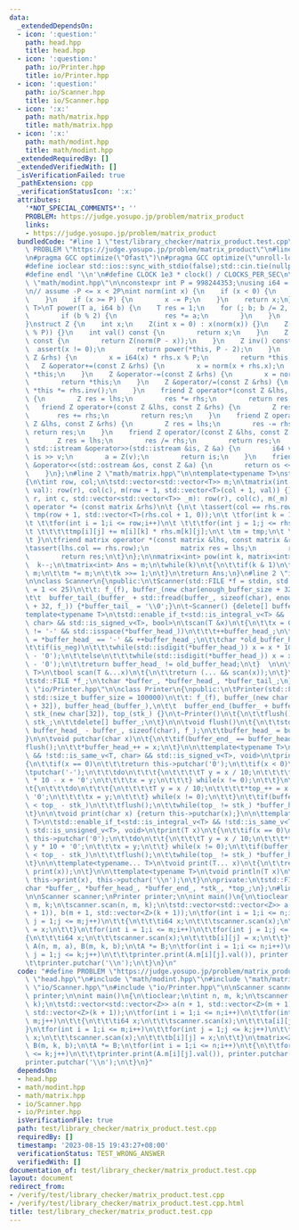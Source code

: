 ```yaml
---
data:
  _extendedDependsOn:
  - icon: ':question:'
    path: head.hpp
    title: head.hpp
  - icon: ':question:'
    path: io/Printer.hpp
    title: io/Printer.hpp
  - icon: ':question:'
    path: io/Scanner.hpp
    title: io/Scanner.hpp
  - icon: ':x:'
    path: math/matrix.hpp
    title: math/matrix.hpp
  - icon: ':x:'
    path: math/modint.hpp
    title: math/modint.hpp
  _extendedRequiredBy: []
  _extendedVerifiedWith: []
  _isVerificationFailed: true
  _pathExtension: cpp
  _verificationStatusIcon: ':x:'
  attributes:
    '*NOT_SPECIAL_COMMENTS*': ''
    PROBLEM: https://judge.yosupo.jp/problem/matrix_product
    links:
    - https://judge.yosupo.jp/problem/matrix_product
  bundledCode: "#line 1 \"test/library_checker/matrix_product.test.cpp\"\n#define\
    \ PROBLEM \"https://judge.yosupo.jp/problem/matrix_product\"\n#line 1 \"head.hpp\"\
    \n#pragma GCC optimize(\"Ofast\")\n#pragma GCC optimize(\"unroll-loops\")\n#include<bits/stdc++.h>\n\
    #define ioclear std::ios::sync_with_stdio(false);std::cin.tie(nullptr);std::cout.tie(nullptr);\n\
    #define endl '\\n'\n#define CLOCK 1e3 * clock() / CLOCKS_PER_SEC\n\n\n#line 2\
    \ \"math/modint.hpp\"\n\nconstexpr int P = 998244353;\nusing i64 = long long;\n\
    \n// assume -P <= x < 2P\nint norm(int x) {\n    if (x < 0) {\n        x += P;\n\
    \    }\n    if (x >= P) {\n        x -= P;\n    }\n    return x;\n}\ntemplate<class\
    \ T>\nT power(T a, i64 b) {\n    T res = 1;\n    for (; b; b /= 2, a *= a) {\n\
    \        if (b % 2) {\n            res *= a;\n        }\n    }\n    return res;\n\
    }\nstruct Z {\n    int x;\n    Z(int x = 0) : x(norm(x)) {}\n    Z(i64 x) : x(norm(x\
    \ % P)) {}\n    int val() const {\n        return x;\n    }\n    Z operator-()\
    \ const {\n        return Z(norm(P - x));\n    }\n    Z inv() const {\n      \
    \  assert(x != 0);\n        return power(*this, P - 2);\n    }\n    Z &operator*=(const\
    \ Z &rhs) {\n        x = i64(x) * rhs.x % P;\n        return *this;\n    }\n \
    \   Z &operator+=(const Z &rhs) {\n        x = norm(x + rhs.x);\n        return\
    \ *this;\n    }\n    Z &operator-=(const Z &rhs) {\n        x = norm(x - rhs.x);\n\
    \        return *this;\n    }\n    Z &operator/=(const Z &rhs) {\n        return\
    \ *this *= rhs.inv();\n    }\n    friend Z operator*(const Z &lhs, const Z &rhs)\
    \ {\n        Z res = lhs;\n        res *= rhs;\n        return res;\n    }\n \
    \   friend Z operator+(const Z &lhs, const Z &rhs) {\n        Z res = lhs;\n \
    \       res += rhs;\n        return res;\n    }\n    friend Z operator-(const\
    \ Z &lhs, const Z &rhs) {\n        Z res = lhs;\n        res -= rhs;\n       \
    \ return res;\n    }\n    friend Z operator/(const Z &lhs, const Z &rhs) {\n \
    \       Z res = lhs;\n        res /= rhs;\n        return res;\n    }\n    friend\
    \ std::istream &operator>>(std::istream &is, Z &a) {\n        i64 v;\n       \
    \ is >> v;\n        a = Z(v);\n        return is;\n    }\n    friend std::ostream\
    \ &operator<<(std::ostream &os, const Z &a) {\n        return os << a.val();\n\
    \    }\n};\n#line 2 \"math/matrix.hpp\"\n\ntemplate<typename T>\nstruct matrix\n\
    {\n\tint row, col;\n\tstd::vector<std::vector<T>> m;\n\tmatrix(int r, int c, int\
    \ val): row(r), col(c), m(row + 1, std::vector<T>(col + 1, val)) {}\n    matrix(int\
    \ r, int c, std::vector<std::vector<T>> _m): row(r), col(c), m(_m) {}\n\t matrix\
    \ operator *= (const matrix &rhs)\n\t {\n\t \tassert(col == rhs.row);\n\t \tstd::vector<std::vector<T>>\
    \ tmp(row + 1, std::vector<T>(rhs.col + 1, 0));\n\t \tfor(int k = 1;k <= col;k++)\n\
    \t \t\tfor(int i = 1;i <= row;i++)\n\t \t\t\tfor(int j = 1;j <= rhs.col;j++)\n\
    \t \t\t\t\ttmp[i][j] += m[i][k] * rhs.m[k][j];\n\t \tm = tmp;\n\t \treturn *this;\n\
    \t }\n\tfriend matrix operator *(const matrix &lhs, const matrix &rhs)\n\t{\n\t\
    \tassert(lhs.col == rhs.row);\n        matrix res = lhs;\n        res *= rhs;\n\
    \        return res;\n\t}\n};\n\nmatrix<int> pow(int k, matrix<int> m)\n{\n  \
    \  k--;\n\tmatrix<int> Ans = m;\n\twhile(k)\n\t{\n\t\tif(k & 1)\n\t\t\tAns *=\
    \ m;\n\t\tm *= m;\n\t\tk >>= 1;\n\t}\n\treturn Ans;\n}\n#line 2 \"io/Scanner.hpp\"\
    \n\nclass Scanner\n{\npublic:\n\tScanner(std::FILE *f = stdin, std::size_t enough_buffer_size\
    \ = 1 << 25)\n\t\t: f_(f), buffer_(new char[enough_buffer_size + 32]), buffer_head_(buffer_),\n\
    \t\t  buffer_tail_(buffer_ + std::fread(buffer_, sizeof(char), enough_buffer_size\
    \ + 32, f_)) {*buffer_tail_ = '\\0';}\n\t~Scanner() {delete[] buffer_;}\n\t\n\t\
    template<typename T>\n\tstd::enable_if_t<std::is_integral_v<T> && !std::is_same_v<T,\
    \ char> && std::is_signed_v<T>, bool>\n\tscan(T &x)\n\t{\n\t\tx = 0;\n\t\twhile(*buffer_head_\
    \ != '-' && std::isspace(*buffer_head_))\n\t\t\t++buffer_head_;\n\t\tbool is_neg\
    \ = *buffer_head_ == '-' && ++buffer_head_;\n\t\tchar *old_buffer_head = buffer_head_;\n\
    \t\tif(is_neg)\n\t\t\twhile(std::isdigit(*buffer_head_)) x = x * 10 - (*buffer_head_++\
    \ - '0');\n\t\telse\n\t\t\twhile(std::isdigit(*buffer_head_)) x = x * 10 + (*buffer_head_++\
    \ - '0');\n\t\treturn buffer_head_ != old_buffer_head;\n\t}  \n\n\ttemplate<typename...\
    \ T>\n\tbool scan(T &...x)\n\t{\n\t\treturn (... && scan(x));\n\t}\n\nprivate:\n\
    \tstd::FILE *f_;\n\tchar *buffer_, *buffer_head_, *buffer_tail_;\n};\n#line 2\
    \ \"io/Printer.hpp\"\n\nclass Printer\n{\npublic:\n\tPrinter(std::FILE *f = stdout,\
    \ std::size_t buffer_size = 100000)\n\t\t: f_(f), buffer_(new char[buffer_size\
    \ + 32]), buffer_head_(buffer_),\n\t\t  buffer_end_(buffer_ + buffer_size + 32),\
    \ stk_(new char[32]), top_(stk_) {}\n\t~Printer()\n\t{\n\t\tflush();\n\t\tdelete[]\
    \ stk_;\n\t\tdelete[] buffer_;\n\t}\n\n\tvoid flush()\n\t{\n\t\tstd::fwrite(buffer_,\
    \ buffer_head_ - buffer_, sizeof(char), f_);\n\t\tbuffer_head_ = buffer_;\n\t\
    }\n\n\tvoid putchar(char x)\n\t{\n\t\tif(buffer_end_ == buffer_head_)\n\t\t\t\
    flush();\n\t\t*buffer_head_++ = x;\n\t}\n\n\ttemplate<typename T>\n\tstd::enable_if_t<std::is_integral_v<T>\
    \ && !std::is_same_v<T, char> && std::is_signed_v<T>, void>\n\tprint(T x)\n\t\
    {\n\t\tif(x == 0)\n\t\t\treturn this->putchar('0');\n\t\tif(x < 0)\n\t\t{\n\t\t\
    \tputchar('-');\n\t\t\tdo\n\t\t\t{\n\t\t\t\tT y = x / 10;\n\t\t\t\t*top_++ = y\
    \ * 10 - x + '0';\n\t\t\t\tx = y;\n\t\t\t} while(x != 0);\n\t\t}\n\t\telse\n\t\
    \t{\n\t\t\tdo\n\t\t\t{\n\t\t\t\tT y = x / 10;\n\t\t\t\t*top_++ = x - y * 10 +\
    \ '0';\n\t\t\t\tx = y;\n\t\t\t} while(x != 0);\n\t\t}\n\t\tif(buffer_end_ - buffer_head_\
    \ < top_ - stk_)\n\t\t\tflush();\n\t\twhile(top_ != stk_) *buffer_head_++ = *--top_;\n\
    \t}\n\n\tvoid print(char x) {return this->putchar(x);}\n\n\ttemplate<typename\
    \ T>\n\tstd::enable_if_t<std::is_integral_v<T> && !std::is_same_v<T, char> &&\
    \ std::is_unsigned_v<T>, void>\n\tprint(T x)\n\t{\n\t\tif(x == 0)\n\t\t\treturn\
    \ this->putchar('0');\n\t\tdo\n\t\t{\n\t\t\tT y = x / 10;\n\t\t\t*top_++ = x -\
    \ y * 10 + '0';\n\t\t\tx = y;\n\t\t} while(x != 0);\n\t\tif(buffer_end_ - buffer_head_\
    \ < top_ - stk_)\n\t\t\tflush();\n\t\twhile(top_ != stk_) *buffer_head_++ = *--top_;\n\
    \t}\n\n\ttemplate<typename... T>\n\tvoid print(T... x)\n\t{\n\t\treturn (...,\
    \ print(x));\n\t}\n\n\ttemplate<typename T>\n\tvoid println(T x)\n\t{\n\t\treturn\
    \ this->print(x), this->putchar('\\n');\n\t}\n\nprivate:\n\tstd::FILE *f_;\n\t\
    char *buffer_, *buffer_head_, *buffer_end_, *stk_, *top_;\n};\n#line 7 \"test/library_checker/matrix_product.test.cpp\"\
    \n\nScanner scanner;\nPrinter printer;\n\nint main()\n{\n\tioclear;\n\tint n,\
    \ m, k;\n\tscanner.scan(n, m, k);\n\tstd::vector<std::vector<Z>> a(n + 1, std::vector<Z>(m\
    \ + 1)), b(m + 1, std::vector<Z>(k + 1));\n\tfor(int i = 1;i <= n;i++)\n\t\tfor(int\
    \ j = 1;j <= m;j++)\n\t\t{\n\t\t\ti64 x;\n\t\t\tscanner.scan(x);\n\t\t\ta[i][j]\
    \ = x;\n\t\t}\n\tfor(int i = 1;i <= m;i++)\n\t\tfor(int j = 1;j <= k;j++)\n\t\t\
    {\n\t\t\ti64 x;\n\t\t\tscanner.scan(x);\n\t\t\tb[i][j] = x;\n\t\t}\n\tmatrix<Z>\
    \ A(n, m, a), B(m, k, b);\n\tA *= B;\n\tfor(int i = 1;i <= n;i++)\n\t{\n\t\tfor(int\
    \ j = 1;j <= k;j++)\n\t\t\tprinter.print(A.m[i][j].val()), printer.putchar(' ');\n\
    \t\tprinter.putchar('\\n');\n\t}\n}\n"
  code: "#define PROBLEM \"https://judge.yosupo.jp/problem/matrix_product\"\n#include\
    \ \"head.hpp\"\n#include \"math/modint.hpp\"\n#include \"math/matrix.hpp\"\n#include\
    \ \"io/Scanner.hpp\"\n#include \"io/Printer.hpp\"\n\nScanner scanner;\nPrinter\
    \ printer;\n\nint main()\n{\n\tioclear;\n\tint n, m, k;\n\tscanner.scan(n, m,\
    \ k);\n\tstd::vector<std::vector<Z>> a(n + 1, std::vector<Z>(m + 1)), b(m + 1,\
    \ std::vector<Z>(k + 1));\n\tfor(int i = 1;i <= n;i++)\n\t\tfor(int j = 1;j <=\
    \ m;j++)\n\t\t{\n\t\t\ti64 x;\n\t\t\tscanner.scan(x);\n\t\t\ta[i][j] = x;\n\t\t\
    }\n\tfor(int i = 1;i <= m;i++)\n\t\tfor(int j = 1;j <= k;j++)\n\t\t{\n\t\t\ti64\
    \ x;\n\t\t\tscanner.scan(x);\n\t\t\tb[i][j] = x;\n\t\t}\n\tmatrix<Z> A(n, m, a),\
    \ B(m, k, b);\n\tA *= B;\n\tfor(int i = 1;i <= n;i++)\n\t{\n\t\tfor(int j = 1;j\
    \ <= k;j++)\n\t\t\tprinter.print(A.m[i][j].val()), printer.putchar(' ');\n\t\t\
    printer.putchar('\\n');\n\t}\n}"
  dependsOn:
  - head.hpp
  - math/modint.hpp
  - math/matrix.hpp
  - io/Scanner.hpp
  - io/Printer.hpp
  isVerificationFile: true
  path: test/library_checker/matrix_product.test.cpp
  requiredBy: []
  timestamp: '2023-08-15 19:43:27+08:00'
  verificationStatus: TEST_WRONG_ANSWER
  verifiedWith: []
documentation_of: test/library_checker/matrix_product.test.cpp
layout: document
redirect_from:
- /verify/test/library_checker/matrix_product.test.cpp
- /verify/test/library_checker/matrix_product.test.cpp.html
title: test/library_checker/matrix_product.test.cpp
---
```

